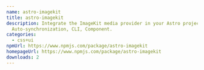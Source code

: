 ```yaml
---
name: astro-imagekit
title: astro-imagekit
description: Integrate the ImageKit media provider in your Astro projects.
  Auto-synchronization, CLI, Component.
categories:
  - css+ui
npmUrl: https://www.npmjs.com/package/astro-imagekit
homepageUrl: https://www.npmjs.com/package/astro-imagekit
downloads: 2
---
```

